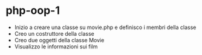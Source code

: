 # php-oop-1

- Inizio a creare una classe su movie.php e definisco i membri della classe
- Creo un costruttore della classe
- Creo due oggetti della classe Movie 
- Visualizzo le informazioni sui film
